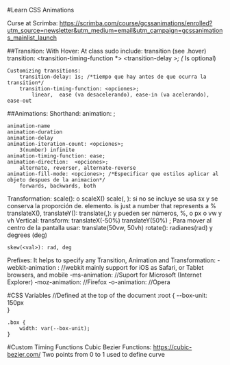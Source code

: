 #Learn CSS Animations

Curse at Scrimba: 
https://scrimba.com/course/gcssanimations/enrolled?utm_source=newsletter&utm_medium=email&utm_campaign=gcssanimations_mainlist_launch

##Transition:
  With Hover:
    At class sudo include: transition (see .hover)
    transition: <transition-property> <transtition-duration> <transition-timing-function *> <transition-delay *>; 
    (* Is optional)

    Customizing transitions:
        transition-delay: 1s; /*tiempo que hay antes de que ocurra la transition*/
        transition-timing-function: <opciones>;
            linear,  ease (va desacelerando), ease-in (va acelerando), ease-out

##Animations:
    Shorthand:
        animation: <animation-name> <animation-duration> <animation-timing-function> <animation-delay> <animation-iteration-count> <animation-direction>;
    
    animation-name
    animation-duration
    animation-delay
    animation-iteration-count: <opciones>;
        3(number) infinite
    animation-timing-function: ease;
    animation-direction:  <opciones>;
        alternate, reverser, alternate-reverse
    animation-fill-mode: <opciones>; /*Especificar que estilos aplicar al objeto despues de la animacion*/
        forwards, backwards, both

Transformation:
    scale(<sx>):  o scaleX(<valor>)
    scale(<sx>, <sy>): si no se incluye <sy> se usa sx y se conserva la proporción de. elemento.
        <sx><sy> is just a number that represents a %
    translateX(), translateY():
    translate(<tX>,<tY>): 
        <tx> y <ty> pueden ser números, %, o px o vw y vh
        Vertical: transform: translateX(-50%) translateY(50%) ;
        Para mover al centro de la pantalla usar: translate(50vw, 50vh) 
    rotate(<val>): radianes(rad) y degrees (deg)
    
    skew(<val>): rad, deg

Prefixes:
    It helps to specify any Transition, Animation and Transformation:
    -webkit-animation : //webkit mainly support for iOS as Safari, or Tablet browsers, and mobile
    -ms-animation:  //Suport for Microsoft (Internet Explorer)
    -moz-animation: //Firefox
    -o-animation: //Opera

#CSS Variables 
    //Defined at the top of the document
    :root {
        --box-unit: 150px    
    }

    .box {
        width: var(--box-unit);
    }
#Custom Timing Functions
    Cubic Bezier Functions:  https://cubic-bezier.com/
        Two points from 0 to 1 used to define curve

